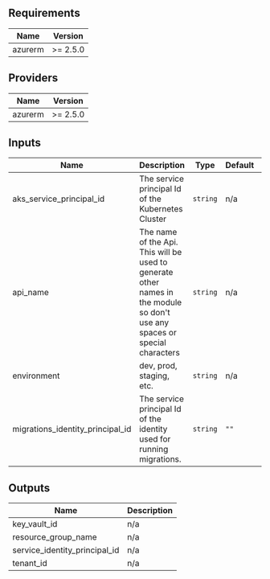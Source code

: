 ## Requirements

| Name | Version |
|------|---------|
| azurerm | >= 2.5.0 |

## Providers

| Name | Version |
|------|---------|
| azurerm | >= 2.5.0 |

## Inputs

| Name | Description | Type | Default | Required |
|------|-------------|------|---------|:--------:|
| aks\_service\_principal\_id | The service principal Id of the Kubernetes Cluster | `string` | n/a | yes |
| api\_name | The name of the Api. This will be used to generate other names in the module so don't use any spaces or special characters | `string` | n/a | yes |
| environment | dev, prod, staging, etc. | `string` | n/a | yes |
| migrations\_identity\_principal\_id | The service principal Id of the identity used for running migrations. | `string` | `""` | no |

## Outputs

| Name | Description |
|------|-------------|
| key\_vault\_id | n/a |
| resource\_group\_name | n/a |
| service\_identity\_principal\_id | n/a |
| tenant\_id | n/a |

